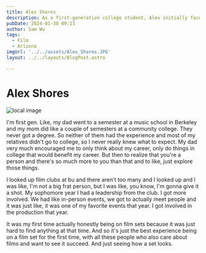 ```yaml
---
title: Alex Shores
description: As a first-generation college student, Alex initially faced pressure to focus solely on their career from parents without college degrees, but later discovered a passion for film production at BU. 
pubDate: 2024-01-30 09:13
author: Sam Wu
tags:
  - Film
  - Arizona
imgUrl: '../../assets/Alex_Shores.JPG'
layout: ../../layouts/BlogPost.astro

---
```

# Alex Shores

![local image](/../src/assets/Alex_Shores.JPG)

I'm first gen. Like, my dad went to a semester at a music school in Berkeley and my mom did like a couple of semesters at a community college. They never got a degree. So neither of them had the experience and most of my relatives didn't go to college, so I never really knew what to expect.
My dad very much encouraged me to only think about my career, only do things in college that would benefit my career. But then to realize that you're a person and there's so much more to you than that and to like, just explore those things. 

I looked up film clubs at bu and there aren't too many and I looked up and I was like, I'm not a big frat person, but I was like, you know, I'm gonna give it a shot. My sophomore year I had a leadership from the club. I got more involved. We had like in-person events, we got to actually meet people and it was just like, it was one of my favorite events that year. I got involved in the production that year. 

It was my first time actually honestly being on film sets because it was just hard to find anything at that time. And so it's just the best experience being on a film set for the first time, with all these people who also care about films and want to see it succeed. And just seeing how a set looks.

